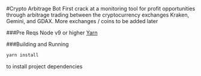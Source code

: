 #Crypto Arbitrage Bot
First crack at a monitoring tool for profit opportunities through arbitrage trading between the cryptocurrency exchanges Kraken, Gemini, and GDAX. More exchanges / coins to be added later

###Pre Reqs
Node v9 or higher
[Yarn](https://yarnpkg.com/en/docs/install)


###Building and Running
```bash
yarn install
```
to install project dependencies

